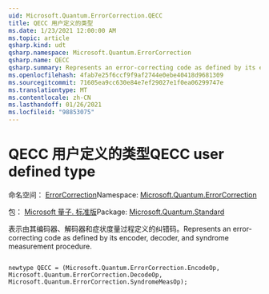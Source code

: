 ```yaml
---
uid: Microsoft.Quantum.ErrorCorrection.QECC
title: QECC 用户定义的类型
ms.date: 1/23/2021 12:00:00 AM
ms.topic: article
qsharp.kind: udt
qsharp.namespace: Microsoft.Quantum.ErrorCorrection
qsharp.name: QECC
qsharp.summary: Represents an error-correcting code as defined by its encoder, decoder, and syndrome measurement procedure.
ms.openlocfilehash: 4fab7e25f6ccf9f9af2744e0ebe40418d9681309
ms.sourcegitcommit: 71605ea9cc630e84e7ef29027e1f0ea06299747e
ms.translationtype: MT
ms.contentlocale: zh-CN
ms.lasthandoff: 01/26/2021
ms.locfileid: "98853075"
---
```

# <a name="qecc-user-defined-type"></a><span data-ttu-id="c07a5-102">QECC 用户定义的类型</span><span class="sxs-lookup"><span data-stu-id="c07a5-102">QECC user defined type</span></span>

<span data-ttu-id="c07a5-103">命名空间： [ErrorCorrection](xref:Microsoft.Quantum.ErrorCorrection)</span><span class="sxs-lookup"><span data-stu-id="c07a5-103">Namespace: [Microsoft.Quantum.ErrorCorrection](xref:Microsoft.Quantum.ErrorCorrection)</span></span>

<span data-ttu-id="c07a5-104">包： [Microsoft 量子. 标准版](https://nuget.org/packages/Microsoft.Quantum.Standard)</span><span class="sxs-lookup"><span data-stu-id="c07a5-104">Package: [Microsoft.Quantum.Standard](https://nuget.org/packages/Microsoft.Quantum.Standard)</span></span>


<span data-ttu-id="c07a5-105">表示由其编码器、解码器和症状度量过程定义的纠错码。</span><span class="sxs-lookup"><span data-stu-id="c07a5-105">Represents an error-correcting code as defined by its encoder, decoder, and syndrome measurement procedure.</span></span>

```qsharp

newtype QECC = (Microsoft.Quantum.ErrorCorrection.EncodeOp, Microsoft.Quantum.ErrorCorrection.DecodeOp, Microsoft.Quantum.ErrorCorrection.SyndromeMeasOp);
```

